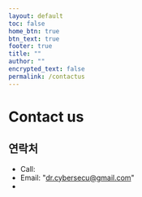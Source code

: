 ```yaml
---
layout: default
toc: false
home_btn: true
btn_text: true
footer: true
title: ""
author: ""
encrypted_text: false
permalink: /contactus
---
```


# Contact us

## 연락처
* Call:
* Email: "dr.cybersecu@gmail.com"
* 
